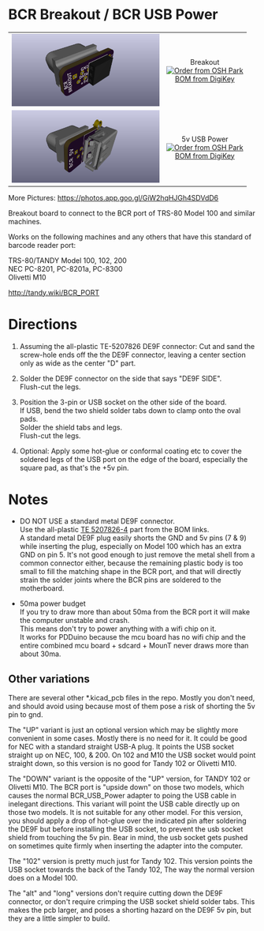 # BCR Breakout / BCR USB Power

|||
|:---:|:---:|
|<img src=BCR_Breakout.jpg width=300>|Breakout<br><a href="https://oshpark.com/shared_projects/ETFNW5fq"><img src="https://oshpark.com/packs/media/images/badge-84bb0776ea53b1f532c02df323a90c88.png" alt="Order from OSH Park"></img></a><br>[BOM from DigiKey](https://www.digikey.com/short/z54n0n)|
|<img src=BCR_USB_PWR.jpg width=300>|5v USB Power<br><a href="https://oshpark.com/shared_projects/dsaldJIX"><img src="https://oshpark.com/packs/media/images/badge-84bb0776ea53b1f532c02df323a90c88.png" alt="Order from OSH Park"></img></a><br>[BOM from DigiKey](https://www.digikey.com/short/z54nv4)|
<!--
|<img src=BCR_USB_PWR_up.jpg width=300>|5v USB Power - UP<br><a href="https://oshpark.com/shared_projects/AGVGJGG8"><img src="https://oshpark.com/packs/media/images/badge-84bb0776ea53b1f532c02df323a90c88.png" alt="Order from OSH Park"></img></a><br>BOM same as above<br>NOT for TANDY 102 or Olivetti M10|
|<img src=BCR_USB_PWR_down.jpg width=300>|5v USB Power - DOWN<br><a href="https://oshpark.com/shared_projects/nFUGEJwC"><img src="https://oshpark.com/packs/media/images/badge-84bb0776ea53b1f532c02df323a90c88.png" alt="Order from OSH Park"></img></a><br>BOM same as above<br>ONLY for TANDY 102 or Olivetti M10|
-->

More Pictures: https://photos.app.goo.gl/GiW2hqHJGh4SDVdD6

Breakout board to connect to the BCR port of TRS-80 Model 100 and similar machines.

Works on the following machines and any others that have this standard of barcode reader port:

TRS-80/TANDY Model 100, 102, 200  
NEC PC-8201, PC-8201a, PC-8300  
Olivetti M10  

http://tandy.wiki/BCR_PORT

# Directions

1. Assuming the all-plastic TE-5207826 DE9F connector: Cut and sand the screw-hole ends off the the DE9F connector, leaving a center section only as wide as the center "D" part.

1. Solder the DE9F connector on the side that says "DE9F SIDE".  
Flush-cut the legs.

1. Position the 3-pin or USB socket on the other side of the board.  
If USB, bend the two shield solder tabs down to clamp onto the oval pads.  
Solder the shield tabs and legs.  
Flush-cut the legs.

1. Optional: Apply some hot-glue or conformal coating etc to cover the soldered legs of the USB port on the edge of the board, especially the square pad, as that's the +5v pin.


# Notes
* DO NOT USE a standard metal DE9F connector.  
  Use the all-plastic [TE 5207826-4](https://www.digikey.com/short/z54hj5) part from the BOM links.  
  A standard metal DE9F plug easily shorts the GND and 5v pins (7 & 9) while inserting the plug, especially on Model 100 which has an extra GND on pin 5.
  It's not good enough to just remove the metal shell from a common connector either, because the remaining plastic body is too small to fill the matching shape in the BCR port, and that will directly strain the solder joints where the BCR pins are soldered to the motherboard.

* 50ma power budget  
  If you try to draw more than about 50ma from the BCR port it will make the computer unstable and crash.  
  This means don't try to power anything with a wifi chip on it.  
  It works for PDDuino because the mcu board has no wifi chip and the entire combined mcu board + sdcard + MounT never draws more than about 30ma.

## Other variations
There are several other *.kicad_pcb files in the repo. Mostly you don't need, and should avoid using because most of them pose a risk of shorting the 5v pin to gnd.

The "UP" variant is just an optional version which may be slightly more convenient in some cases. Mostly there is no need for it. It could be good for NEC with a standard straight USB-A plug. It points the USB socket straight up on NEC, 100, & 200. On 102 and M10 the USB socket would point straight down, so this version is no good for Tandy 102 or Olivetti M10.

The "DOWN" variant is the opposite of the "UP" version, for TANDY 102 or Olivetti M10. The BCR port is "upside down" on those two models, which causes the normal BCR_USB_Power adapter to poing the USB cable in inelegant directions. This variant will point the USB cable directly up on those two models. It is not suitable for any other model. For this version, you should apply a drop of hot-glue over the indicated pin after soldering the DE9F but before installing the USB socket, to prevent the usb socket shield from touching the 5v pin. Bear in mind, the usb socket gets pushed on sometimes quite firmly when inserting the adapter into the computer.

The "102" version is pretty much just for Tandy 102. This version points the USB socket towards the back of the Tandy 102, The way the normal version does on a Model 100.

The "alt" and "long" versions don't require cutting down the DE9F connector, or don't require crimping the USB socket shield solder tabs. This makes the pcb larger, and poses a shorting hazard on the DE9F 5v pin, but they are a little simpler to build.

